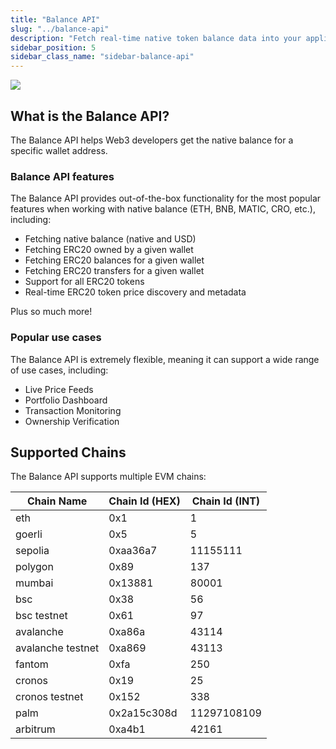 ```yaml
---
title: "Balance API"
slug: "../balance-api"
description: "Fetch real-time native token balance data into your applications with Moralis’s powerful cross-chain Balance API, providing seamless access to any addresses or smart contract native token balances."
sidebar_position: 5
sidebar_class_name: "sidebar-balance-api"
---
```


![](/img/content/bb36730-image.webp)

## What is the Balance API?

The Balance API helps Web3 developers get the native balance for a specific wallet address.

### Balance API features

The Balance API provides out-of-the-box functionality for the most popular features when working with native balance (ETH, BNB, MATIC, CRO, etc.), including:

- Fetching native balance (native and USD)
- Fetching ERC20 owned by a given wallet
- Fetching ERC20 balances for a given wallet
- Fetching ERC20 transfers for a given wallet
- Support for all ERC20 tokens
- Real-time ERC20 token price discovery and metadata

Plus so much more!

### Popular use cases

The Balance API is extremely flexible, meaning it can support a wide range of use cases, including:

- Live Price Feeds
- Portfolio Dashboard
- Transaction Monitoring
- Ownership Verification

## Supported Chains

The Balance API supports multiple EVM chains:

| Chain Name        | Chain Id (HEX) | Chain Id (INT) |
| ----------------- | -------------- | -------------- |
| eth               | 0x1            | 1              |
| goerli            | 0x5            | 5              |
| sepolia           | 0xaa36a7       | 11155111       |
| polygon           | 0x89           | 137            |
| mumbai            | 0x13881        | 80001          |
| bsc               | 0x38           | 56             |
| bsc testnet       | 0x61           | 97             |
| avalanche         | 0xa86a         | 43114          |
| avalanche testnet | 0xa869         | 43113          |
| fantom            | 0xfa           | 250            |
| cronos            | 0x19           | 25             |
| cronos testnet    | 0x152          | 338            |
| palm              | 0x2a15c308d    | 11297108109    |
| arbitrum          | 0xa4b1         | 42161          |
